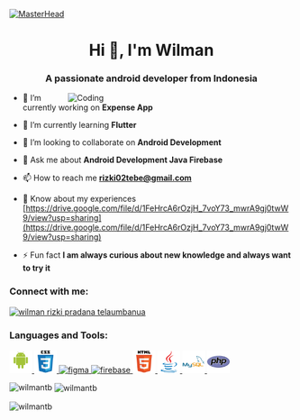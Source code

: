 [![MasterHead](https://camo.githubusercontent.com/5346f5a9b63e9e93ff8265ebb05eeda7fc03e48dfe766ba177c788e5c65c6c86/68747470733a2f2f312e62702e626c6f6773706f742e636f6d2f2d37413457796e774c734d772f58624270435847386648492f41414141414141414d74342f754f613162704c736b5967727747626c6c6853753253446a5f4d69673853584a51434c63424741735948512f73313630302f323030305f36303070782e676966)](https://rishavchanda.io)
<h1 align="center">Hi 👋, I'm Wilman</h1>
<h3 align="center">A passionate android developer from Indonesia</h3>
<img align="right" alt="Coding" width="400" src="https://media1.giphy.com/media/H7f5ZGjvKXBaLbBigO/giphy.gif?cid=6c09b952zwzs8ib4k7vno8beeta6gtbalm0yg77620oa5rw9&ep=v1_internal_gif_by_id&rid=giphy.gif&ct=s">

- 🔭 I’m currently working on **Expense App**

- 🌱 I’m currently learning **Flutter**

- 👯 I’m looking to collaborate on **Android Development**

- 💬 Ask me about **Android Development Java Firebase**

- 📫 How to reach me **rizki02tebe@gmail.com**

- 📄 Know about my experiences [https://drive.google.com/file/d/1FeHrcA6rOzjH_7voY73_mwrA9gj0twW9/view?usp=sharing](https://drive.google.com/file/d/1FeHrcA6rOzjH_7voY73_mwrA9gj0twW9/view?usp=sharing)

- ⚡ Fun fact **I am always curious about new knowledge and always want to try it**

<h3 align="left">Connect with me:</h3>
<p align="left">
<a href="https://linkedin.com/in/wilman rizki pradana telaumbanua" target="blank"><img align="center" src="https://raw.githubusercontent.com/rahuldkjain/github-profile-readme-generator/master/src/images/icons/Social/linked-in-alt.svg" alt="wilman rizki pradana telaumbanua" height="30" width="40" /></a>
</p>

<h3 align="left">Languages and Tools:</h3>
<p align="left"> <a href="https://developer.android.com" target="_blank" rel="noreferrer"> <img src="https://raw.githubusercontent.com/devicons/devicon/master/icons/android/android-original-wordmark.svg" alt="android" width="40" height="40"/> </a> <a href="https://www.w3schools.com/css/" target="_blank" rel="noreferrer"> <img src="https://raw.githubusercontent.com/devicons/devicon/master/icons/css3/css3-original-wordmark.svg" alt="css3" width="40" height="40"/> </a> <a href="https://www.figma.com/" target="_blank" rel="noreferrer"> <img src="https://www.vectorlogo.zone/logos/figma/figma-icon.svg" alt="figma" width="40" height="40"/> </a> <a href="https://firebase.google.com/" target="_blank" rel="noreferrer"> <img src="https://www.vectorlogo.zone/logos/firebase/firebase-icon.svg" alt="firebase" width="40" height="40"/> </a> <a href="https://www.w3.org/html/" target="_blank" rel="noreferrer"> <img src="https://raw.githubusercontent.com/devicons/devicon/master/icons/html5/html5-original-wordmark.svg" alt="html5" width="40" height="40"/> </a> <a href="https://www.java.com" target="_blank" rel="noreferrer"> <img src="https://raw.githubusercontent.com/devicons/devicon/master/icons/java/java-original.svg" alt="java" width="40" height="40"/> </a> <a href="https://www.mysql.com/" target="_blank" rel="noreferrer"> <img src="https://raw.githubusercontent.com/devicons/devicon/master/icons/mysql/mysql-original-wordmark.svg" alt="mysql" width="40" height="40"/> </a> <a href="https://www.php.net" target="_blank" rel="noreferrer"> <img src="https://raw.githubusercontent.com/devicons/devicon/master/icons/php/php-original.svg" alt="php" width="40" height="40"/> </a> </p>

<p><img align="left" src="https://github-readme-stats.vercel.app/api/top-langs?username=wilmantb&show_icons=true&locale=en&layout=compact" alt="wilmantb" /></p>

<p>&nbsp;<img align="center" src="https://github-readme-stats.vercel.app/api?username=wilmantb&show_icons=true&locale=en" alt="wilmantb" /></p>

<p><img align="center" src="https://github-readme-streak-stats.herokuapp.com/?user=wilmantb&" alt="wilmantb" /></p>
